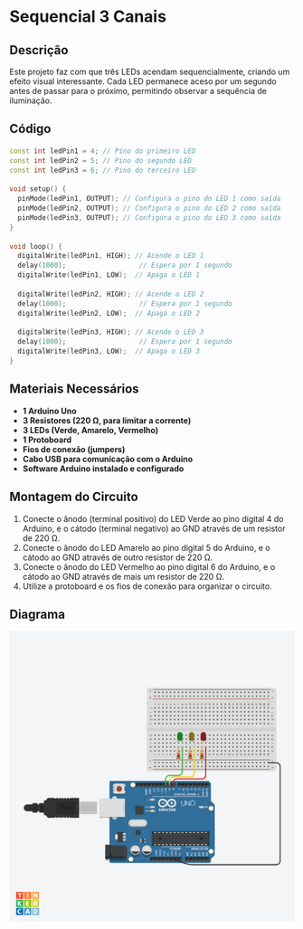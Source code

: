 # Sequencial 3 Canais

## Descrição
Este projeto faz com que três LEDs acendam sequencialmente, criando um efeito visual interessante. Cada LED permanece aceso por um segundo antes de passar para o próximo, permitindo observar a sequência de iluminação.

## Código
```cpp
const int ledPin1 = 4; // Pino do primeiro LED
const int ledPin2 = 5; // Pino do segundo LED
const int ledPin3 = 6; // Pino do terceiro LED

void setup() {
  pinMode(ledPin1, OUTPUT); // Configura o pino do LED 1 como saída
  pinMode(ledPin2, OUTPUT); // Configura o pino do LED 2 como saída
  pinMode(ledPin3, OUTPUT); // Configura o pino do LED 3 como saída
}

void loop() {
  digitalWrite(ledPin1, HIGH); // Acende o LED 1
  delay(1000);                  // Espera por 1 segundo
  digitalWrite(ledPin1, LOW);  // Apaga o LED 1

  digitalWrite(ledPin2, HIGH); // Acende o LED 2
  delay(1000);                  // Espera por 1 segundo
  digitalWrite(ledPin2, LOW);  // Apaga o LED 2

  digitalWrite(ledPin3, HIGH); // Acende o LED 3
  delay(1000);                  // Espera por 1 segundo
  digitalWrite(ledPin3, LOW);  // Apaga o LED 3
}
```

## Materiais Necessários
- **1 Arduino Uno**
- **3 Resistores (220 Ω, para limitar a corrente)**
- **3 LEDs (Verde, Amarelo, Vermelho)**
- **1 Protoboard**
- **Fios de conexão (jumpers)**
- **Cabo USB para comunicação com o Arduino**
- **Software Arduino instalado e configurado**

## Montagem do Circuito
1. Conecte o ânodo (terminal positivo) do LED Verde ao pino digital 4 do Arduino, e o cátodo (terminal negativo) ao GND através de um resistor de 220 Ω.
2. Conecte o ânodo do LED Amarelo ao pino digital 5 do Arduino, e o cátodo ao GND através de outro resistor de 220 Ω.
3. Conecte o ânodo do LED Vermelho ao pino digital 6 do Arduino, e o cátodo ao GND através de mais um resistor de 220 Ω.
4. Utilize a protoboard e os fios de conexão para organizar o circuito.

## Diagrama
![sgyij](https://github.com/yan1415/ATIVIDADES_LIA/blob/main/Sequencial%203%20canais/Cool%20Esboo-Stantia%20(3).png)
